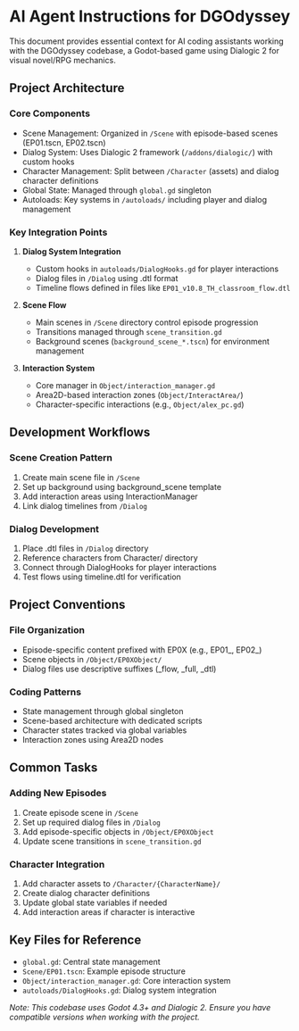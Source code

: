 # AI Agent Instructions for DGOdyssey

This document provides essential context for AI coding assistants working with the DGOdyssey codebase, a Godot-based game using Dialogic 2 for visual novel/RPG mechanics.

## Project Architecture

### Core Components
- Scene Management: Organized in `/Scene` with episode-based scenes (EP01.tscn, EP02.tscn)
- Dialog System: Uses Dialogic 2 framework (`/addons/dialogic/`) with custom hooks
- Character Management: Split between `/Character` (assets) and dialog character definitions
- Global State: Managed through `global.gd` singleton
- Autoloads: Key systems in `/autoloads/` including player and dialog management

### Key Integration Points
1. **Dialog System Integration**
   - Custom hooks in `autoloads/DialogHooks.gd` for player interactions
   - Dialog files in `/Dialog` using .dtl format
   - Timeline flows defined in files like `EP01_v10.8_TH_classroom_flow.dtl`

2. **Scene Flow**
   - Main scenes in `/Scene` directory control episode progression
   - Transitions managed through `scene_transition.gd`
   - Background scenes (`background_scene_*.tscn`) for environment management

3. **Interaction System**
   - Core manager in `Object/interaction_manager.gd`
   - Area2D-based interaction zones (`Object/InteractArea/`)
   - Character-specific interactions (e.g., `Object/alex_pc.gd`)

## Development Workflows

### Scene Creation Pattern
1. Create main scene file in `/Scene`
2. Set up background using background_scene template
3. Add interaction areas using InteractionManager
4. Link dialog timelines from `/Dialog`

### Dialog Development
1. Place .dtl files in `/Dialog` directory
2. Reference characters from Character/ directory
3. Connect through DialogHooks for player interactions
4. Test flows using timeline.dtl for verification

## Project Conventions

### File Organization
- Episode-specific content prefixed with EP0X (e.g., EP01_, EP02_)
- Scene objects in `/Object/EP0XObject/`
- Dialog files use descriptive suffixes (_flow, _full, _dtl)

### Coding Patterns
- State management through global singleton
- Scene-based architecture with dedicated scripts
- Character states tracked via global variables
- Interaction zones using Area2D nodes

## Common Tasks

### Adding New Episodes
1. Create episode scene in `/Scene`
2. Set up required dialog files in `/Dialog`
3. Add episode-specific objects in `/Object/EP0XObject`
4. Update scene transitions in `scene_transition.gd`

### Character Integration
1. Add character assets to `/Character/{CharacterName}/`
2. Create dialog character definitions
3. Update global state variables if needed
4. Add interaction areas if character is interactive

## Key Files for Reference
- `global.gd`: Central state management
- `Scene/EP01.tscn`: Example episode structure
- `Object/interaction_manager.gd`: Core interaction system
- `autoloads/DialogHooks.gd`: Dialog system integration

_Note: This codebase uses Godot 4.3+ and Dialogic 2. Ensure you have compatible versions when working with the project._